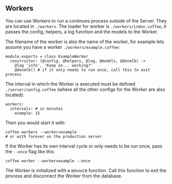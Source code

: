 ## Workers

You can use Workers to run a continues process outside of the Server. They are
located in `./workers`. The loader for worker is `./workers/index.coffee`, it
passes the config, helpers, a log function and the models to the Worker.

The filename of the worker is also the name of the worker, for example lets
assume you have a worker `./workers/example.coffee`:

    module.exports = class ExampleWorker
      constructor: (@config, @helpers, @log, @models, @doneCb) ->
        @log 'info', 'Keep on... working?'
        @doneCb() # if it only needs to run once, call this to exit process

The interval in which the Worker is executed must be defined
`./server/config.coffee` (where all the other configs for the Worker are also
located):

    workers:
      intervals: # in minutes
        example: 15

Then you would start it with:

    coffee workers --worker=example
    # or with forever on the production server

If the Worker has its own interval cycle or only needs to be run once, pass the
`--once` flag like this:

    coffee worker --worker=example --once

The Worker is initialized with a `@doneCB` function. Call this function to exit
the process and disconnect the Worker from the database.
